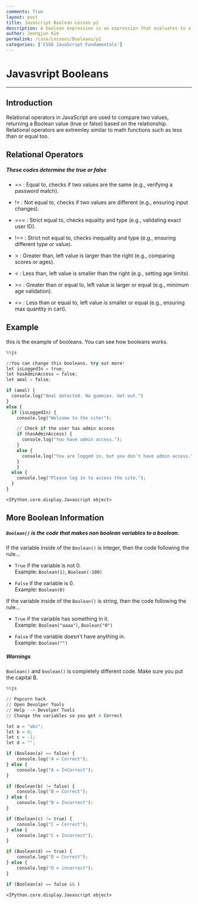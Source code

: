```yaml
---
comments: True
layout: post
title: Javascript Boolean Lesson p2
description: A boolean expression is an expression that evaluates to a boolean value.  A boolean expression is evaluated using relational and logical operators.  The result of a boolean expression is either true or false.
author: Jeongjun Kim
permalink: /csse/Lessons/Booleans/p2
categories: ['CSSE JavaScript Fundamentals']
---
```


# Javasvript Booleans
<hr>

## Introduction
Relational operators in JavaScript are used to compare two values, returning a Boolean value (true or false) based on the relationship. Relational operators are extremley similar to math functions such as less than or equal too.

## Relational Operators
##### These codes determine the true or false
- <p>== : Equal to, checks if two values are the same (e.g., verifying a password match).<p>
- <p>!= : Not equal to, checks if two values are different (e.g., ensuring input changes).<p>
- <p>=== : Strict equal to, checks equality and type (e.g., validating exact user ID).<p>
- <p>!== : Strict not equal to, checks inequality and type (e.g., ensuring different type or value).<p>
- <p>> : Greater than, left value is larger than the right (e.g., comparing scores or ages).<p>
- <p>< : Less than, left value is smaller than the right (e.g., setting age limits).<p>
- <p>>= : Greater than or equal to, left value is larger or equal (e.g., minimum age validation).<p>
- <p><= : Less than or equal to, left value is smaller or equal (e.g., ensuring max quantity in cart).<p>

## Example
<p> this is the example of booleans. You can see how booleans works.<p>


```python
%%js

//You can change this booleans. try out more!
let isLoggedIn = true;
let hasAdminAccess = false;
let amal = false;

if (amal) {
  console.log("Amal detected. No gummies. Get out.")
}
else {
  if (isLoggedIn) {
    console.log("Welcome to the site!");

    // Check if the user has admin access
    if (hasAdminAccess) {
      console.log("You have admin access.");
    }
    else {
      console.log("You are logged in, but you don't have admin access.");
    }
    }
  else {
    console.log("Please log in to access the site.");
  }
}

```


    <IPython.core.display.Javascript object>


## More Boolean Information

##### `Boolean()` is the code that makes non boolean variables to a boolean.

If the variable inside of the `Boolean()` is integer, then the code following the rule...
- `True` if the variable is not 0.
<br>Example: `Boolean(1)`, `Boolean(-100)`

- `False` if the variable is 0.
<br>Example: `Boolean(0)`

If the variable inside of the `Boolean()` is string, then the code following the rule...
- `True` if the variable has something in it.
<br>Example: `Boolean("aaaa")`, `Boolean("0")`

- `False` if the variable doesn't have anything in.
<br>Example: `Boolean("")`

##### Warnings

`Boolean()` and `boolean()` is completely different code. Make sure you put the capital B.


```python
%%js

// Popcorn hack
// Open Devolper Tools
// Help --> Devolper Tools
// Change the variables so you get 4 Correct

let a = "abc"; 
let b = 0;
let c = -1;
let d = "";

if (Boolean(a) == false) {
    console.log("A = Correct");
} else {
    console.log("A = InCorrect");
}

if (Boolean(b) != false) {
    console.log("B = Correct");
} else {
    console.log("B = Incorrect");
}

if (Boolean(c) != true) {
    console.log("C = Correct");
} else {
    console.log("C = Incorrect");
}

if (Boolean(d) == true) {
    console.log("D = Correct");
} else {
    console.log("D = incorrect");
}

if (Boolean(a) == false && )
```


    <IPython.core.display.Javascript object>

